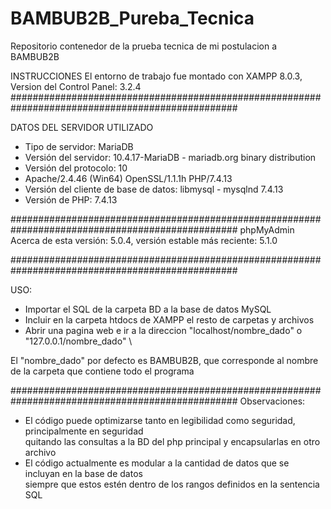 # BAMBUB2B_Pureba_Tecnica
Repositorio contenedor de la prueba tecnica de mi postulacion a BAMBUB2B


INSTRUCCIONES
El entorno de trabajo fue montado con XAMPP 8.0.3, Version del Control Panel: 3.2.4
\#################################################################################################


DATOS DEL SERVIDOR UTILIZADO

- Tipo de servidor: MariaDB
- Versión del servidor: 10.4.17-MariaDB - mariadb.org binary distribution
- Versión del protocolo: 10
- Apache/2.4.46 (Win64) OpenSSL/1.1.1h PHP/7.4.13
- Versión del cliente de base de datos: libmysql - mysqlnd 7.4.13
- Versión de PHP: 7.4.13


\#################################################################################################
phpMyAdmin \
Acerca de esta versión: 5.0.4, versión estable más reciente: 5.1.0

\#################################################################################################

USO:
- Importar el SQL de la carpeta BD a la base de datos MySQL
- Incluir en la carpeta htdocs de XAMPP el resto de carpetas y archivos
- Abrir una pagina web e ir a la direccion "localhost/nombre_dado" o "127.0.0.1/nombre_dado"
\

El "nombre_dado" por defecto es BAMBUB2B, que corresponde al nombre de la carpeta que contiene todo el programa

\#################################################################################################
Observaciones:
- El código puede optimizarse tanto en legibilidad como seguridad, principalmente en seguridad\
 quitando las consultas a la BD del php principal y encapsularlas en otro archivo
- El código actualmente es modular a la cantidad de datos que se incluyan en la base de datos\
siempre que estos estén dentro de los rangos definidos en la sentencia SQL
